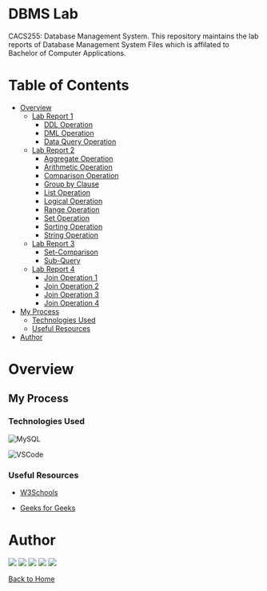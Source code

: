 # DBMS Lab 

CACS255: Database Management System.
This repository maintains the lab reports of Database Management System Files which is affilated to Bachelor of Computer Applications.

# Table of Contents

- [Overview](#overview)
    - [Lab Report 1](/src/Lab-Report-1/)
        - [DDL Operation](/src/Lab-Report-1/DDL-Operation/README.md)
        - [DML Operation](/src/Lab-Report-1/DML-Operation/README.md)
        - [Data Query Operation](src/Lab-Report-1/Data-Query-Operation/README.md)
    - [Lab Report 2](/src/Lab-Report-2/)
        - [Aggregate Operation](/src/Lab-Report-2/Aggregate-Operation/README.md)
        - [Arithmetic Operation](/src/Lab-Report-2/Arithmetic-Operation/README.md)
        - [Comparison Operation](/src/Lab-Report-2/Comparison-Operation/README.md)
        - [Group by Clause](/src/Lab-Report-2/Group-by-Clause/README.md)
        - [List Operation](/src/Lab-Report-2/List-Operation/README.md)
        - [Logical Operation](/src/Lab-Report-2/Logical-Operation/README.md)
        - [Range Operation](/src/Lab-Report-2/Range-Operation/README.md)
        - [Set Operation](/src/Lab-Report-2/Set-Operation/README.md)
        - [Sorting Operation](/src/Lab-Report-2/Sorting-Operation/README.md)
        - [String Operation](/src/Lab-Report-2/String-Operation/README.md)
    - [Lab Report 3](/src/Lab-Report-3/)
        - [Set-Comparison](/src/Lab-Report-3/Set-Comparison/README.md)
        - [Sub-Query](/src/Lab-Report-3/Sub-Query/README.md)
    - [Lab Report 4](/src/Lab-Report-4/)
        - [Join Operation 1](/src/Lab-Report-4/Join-Operation-1/README.md)
        - [Join Operation 2](/src/Lab-Report-4/Join-Operation-2/README.md)
        - [Join Operation 3](/src/Lab-Report-4/Join-Operation-3/README.md)
        - [Join Operation 4](/src/Lab-Report-4/Join-Operation-4/README.md)
- [My Process](#my-process)
    - [Technologies Used](#technologies-used)
    - [Useful Resources](#useful-resources)
- [Author](#author)

# Overview

## My Process

### Technologies Used

![MySQL](https://img.shields.io/badge/MySQL-9400D3?style=for-the-badge&logo=mysql&logoColor=000)

![VSCode](https://img.shields.io/badge/VSCode-4B0082?style=for-the-badge&logo=visual-studio-code)

### Useful Resources

- [W3Schools](https://www.w3schools.com/sql/default.asp)

- [Geeks for Geeks](https://www.geeksforgeeks.org)

# Author

[<img src="https://img.shields.io/badge/-Website-ED9?style=for-the-badge&logo=brave">][website]
[<img src="https://img.shields.io/badge/-Facebook-FFE?style=for-the-badge&logo=facebook">][facebook]
[<img src="https://img.shields.io/badge/-Instagram-ADA?style=for-the-badge&logo=instagram">][instagram]
[<img src="https://img.shields.io/badge/-Snapchat-BCA?style=for-the-badge&logo=snapchat">][snapchat]
[<img src="https://img.shields.io/badge/-LinkedIn-000?style=for-the-badge&logo=linkedin">][linkedin]

[Back to Home](README.md)


[website]: https://www.kabirdeula.com.np 
[snapchat]: https://www.snapchat.com/add/king_dragon2018
[facebook]: http://facebook.com/kabirdeula167
[instagram]: https://instagram.com/king_dragon2021/
[linkedin]: https://www.linkedin.com/in/kabir-deula-33888a202/